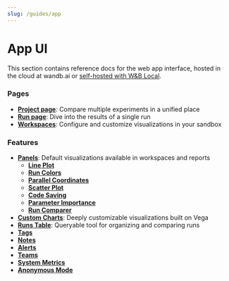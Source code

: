 ```yaml
---
slug: /guides/app
---
```


# App UI

This section contains reference docs for the web app interface, hosted in the cloud at wandb.ai or [self-hosted with W&B Local](../hosting/intro).

### Pages

* [**Project page**](pages/project-page.md): Compare multiple experiments in a unified place
* [**Run page**](pages/run-page.md): Dive into the results of a single run
* [**Workspaces**](pages/workspaces.md): Configure and customize visualizations in your sandbox

### Feature**s**

* [**Panels**](features/panels/): Default visualizations available in workspaces and reports
  * [**Line Plot**](features/panels/line-plot/)
  * [**Run Colors**](features/panels/run-colors.md)
  * [**Parallel Coordinates**](features/panels/parallel-coordinates.md)
  * [**Scatter Plot**](features/panels/scatter-plot.md)
  * [**Code Saving**](features/panels/code.md)
  * [**Parameter Importance**](features/panels/parameter-importance.md)
  * [**Run Comparer**](features/panels/run-comparer.md)
* [**Custom Charts**](features/custom-charts/): Deeply customizable visualizations built on Vega
* [**Runs Table**](features/runs-table.md): Queryable tool for organizing and comparing runs
* [**Tags**](features/tags.md)
* [**Notes**](features/notes.md)
* [**Alerts**](features/alerts.md)
* [**Teams**](features/teams.md)
* [**System Metrics**](features/system-metrics.md)
* [**Anonymous Mode**](features/anon.md)
